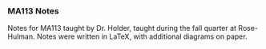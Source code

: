 ### MA113 Notes
Notes for MA113 taught by Dr. Holder, taught during the fall quarter at Rose-Hulman.
Notes were written in LaTeX, with additional diagrams on paper.
